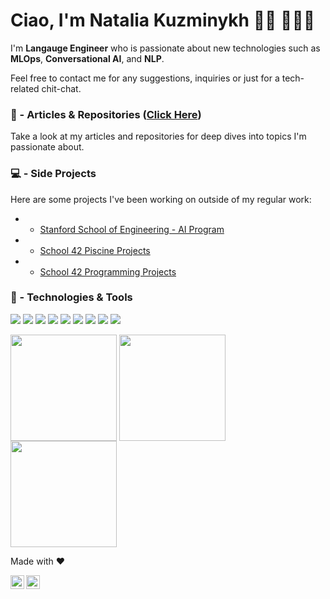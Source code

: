 # Ciao, I'm Natalia Kuzminykh 🖖🏻 👩🏽‍💻

I'm **Langauge Engineer** who is passionate about new technologies such as **MLOps**, **Conversational AI**, and **NLP**. 

Feel free to contact me for any suggestions, inquiries or just for a tech-related chit-chat.

### 📝 - Articles & Repositories ([Click Here](https://github.com/nataliakzm/articles_list/blob/main/README.md))
Take a look at my articles and repositories for deep dives into topics I'm passionate about.

### 💻 - Side Projects
Here are some projects I've been working on outside of my regular work:
- - [Stanford School of Engineering - AI Program](https://github.com/nataliakzm/Stanford_AI_Program)
- - [School 42 Piscine Projects](https://github.com/nataliakzm/School42_Piscine)
- - [School 42 Programming Projects](https://github.com/nataliakzm/School42_Cursus)

### 🔧 - Technologies & Tools
![](https://img.shields.io/badge/Language-Python-informational?style=flat&logo=python&logoColor=white&color=0366d6)
![](https://img.shields.io/badge/Language-C-informational?style=flat&logo=c&logoColor=white&color=0366d6)
![](https://img.shields.io/badge/Language-Bash-informational?style=flat&logo=bash&logoColor=white&color=0366d6)
![](https://img.shields.io/badge/Framework-PyTorch-informational?style=flat&logo=pytorch&logoColor=white&color=0366d6)
![](https://img.shields.io/badge/Framework-TensorFlow-informational?style=flat&logo=tensorflow&logoColor=white&color=0366d6)
![](https://img.shields.io/badge/Framework-Scikitlearn-informational?style=flat&logo=scikitlearn&logoColor=white&color=0366d6)
![](https://img.shields.io/badge/Library-Spacy-informational?style=flat&logo=spacy&logoColor=white&color=0366d6)
![](https://img.shields.io/badge/Library-Transformers-informational?style=flat&logo=transformers&logoColor=white&color=0366d6)
![](https://img.shields.io/badge/Library-Flutter-informational?style=flat&logo=flutter&logoColor=white&color=0366d6)

[<img align="center" height="170" src="https://user-images.githubusercontent.com/45148177/233116279-55ec9905-3b4b-4342-bee4-ed0afd1e1a91.svg" />](https://digitalcredential.stanford.edu/check/6352487C55D3602114A81691DAA3D51BF03BCF6F98F5D3DFE956B2460B03BC18Mk1TbHVudGlydG85cUJOWkw5ckFMVUdJbXZjWWRtdjVYODYvY0VPK3ZmdWw0OVdH) [<img align="center" height="170" src="https://user-images.githubusercontent.com/45148177/233115582-05eb256f-a4a9-41ed-ab9c-2b2579606aec.svg" />](https://digitalcredential.stanford.edu/check/4918E6CDACC9A8CAB049C3B9E0BB4CBF0A9ABAC402DFC1CB1A6B9EDBEE71CC09eXFqOXhEMGdYd0dRQ0xvdlhra3lEc1RkUE8rQkMzQ21kdG5DUDJKWHhBeEtsL1dG) [<img align="center" height="170" src="https://user-images.githubusercontent.com/45148177/233117126-7c9ebeb9-35fb-45a3-9975-e439ab844617.svg" />](https://digitalcredential.stanford.edu/check/823C6C93BB0E1B33489BD31C4E21D993F9854AF4DFAAC8132C9F4C8EE2216236Z24wdnlxZENtZGdvNDdOM00vdUprOHpoYzFSQ0hxV3c5SktXOFhRVTUvdUhlRThG)

Made with :heart:

<p>
<a href="https://www.linkedin.com/in/natalia-kuzminykh94/">
  <img align="left" alt="Natalia's LinkdeIn" width="22px" src="https://cdn.jsdelivr.net/npm/simple-icons@v3/icons/linkedin.svg" />
</a>
<a href="https://medium.com/@natalia.kzm">
  <img align="left" alt="Natalia Kuzminykh's Medium" width="22px" src="https://cdn.jsdelivr.net/npm/simple-icons@3.0.1/icons/medium.svg" />
</a>
</p>
